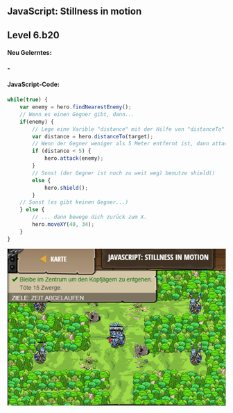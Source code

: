 ## **JavaScript: Stillness in motion**
## Level 6.b20

#### Neu Gelerntes:
<b>-</b>

[comment]: <> (Was wurde gelernt und wie funktioniert die Technik?)

#### JavaScript-Code:
```js
while(true) {
    var enemy = hero.findNearestEnemy();
    // Wenn es einen Gegner gibt, dann...
    if(enemy) {
        // Lege eine Varible "distance" mit der Hilfe von "distanceTo" an.
        var distance = hero.distanceTo(target);
        // Wenn der Gegner weniger als 5 Meter entfernt ist, dann attack()iere.
        if (distance < 5) {
            hero.attack(enemy);
        }
        // Sonst (der Gegner ist noch zu weit weg) benutze shield()
        else {
            hero.shield();           
        }
    // Sonst (es gibt keinen Gegner...)
    } else {
        // ... dann bewege dich zurück zum X.
        hero.moveXY(40, 34);
    }
}
```
![image](lvl6_b20.png)